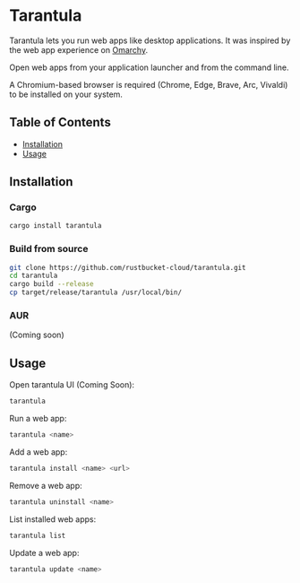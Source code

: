 # Tarantula

Tarantula lets you run web apps like desktop applications. It was inspired by the web app experience on [Omarchy](https://github.com/basecamp/omarchy).

Open web apps from your application launcher and from the command line.

A Chromium-based browser is required (Chrome, Edge, Brave, Arc, Vivaldi) to be installed on your system.

## Table of Contents

- [Installation](#installation)
- [Usage](#usage)

## Installation

### Cargo

```bash
cargo install tarantula
```

### Build from source

```bash
git clone https://github.com/rustbucket-cloud/tarantula.git
cd tarantula
cargo build --release
cp target/release/tarantula /usr/local/bin/
```

### AUR

(Coming soon)

## Usage

Open tarantula UI (Coming Soon):

```bash
tarantula
```

Run a web app:

```bash
tarantula <name>
```

Add a web app:

```bash
tarantula install <name> <url>
```

Remove a web app:

```bash
tarantula uninstall <name>
```

List installed web apps:

```bash
tarantula list
```

Update a web app:

```bash
tarantula update <name>
```
